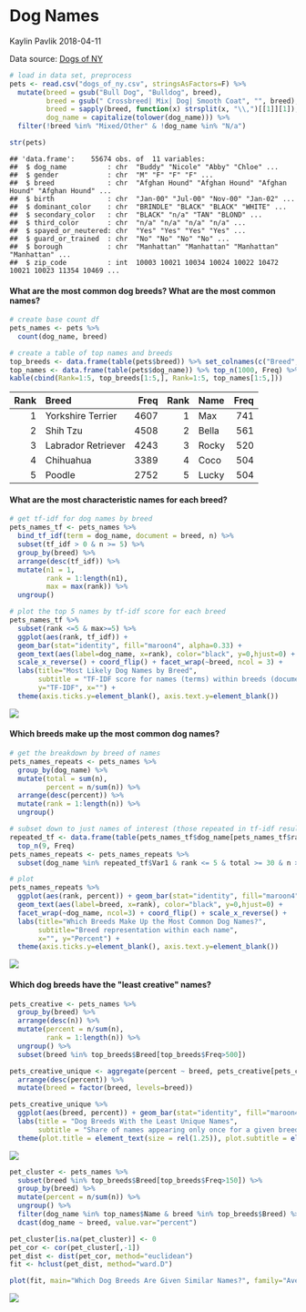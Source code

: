 Dog Names
================
Kaylin Pavlik
2018-04-11

Data source: [Dogs of NY](https://fusiontables.google.com/data?docid=1pKcxc8kzJbBVzLu_kgzoAMzqYhZyUhtScXjB0BQ#rows:id=1)

``` r
# load in data set, preprocess
pets <- read.csv("dogs_of_ny.csv", stringsAsFactors=F) %>%
  mutate(breed = gsub("Bull Dog", "Bulldog", breed),
         breed = gsub(" Crossbreed| Mix| Dog| Smooth Coat", "", breed),
         breed = sapply(breed, function(x) strsplit(x, "\\,")[[1]][1]),
         dog_name = capitalize(tolower(dog_name))) %>%
  filter(!breed %in% "Mixed/Other" & !dog_name %in% "N/a")

str(pets)
```

    ## 'data.frame':    55674 obs. of  11 variables:
    ##  $ dog_name          : chr  "Buddy" "Nicole" "Abby" "Chloe" ...
    ##  $ gender            : chr  "M" "F" "F" "F" ...
    ##  $ breed             : chr  "Afghan Hound" "Afghan Hound" "Afghan Hound" "Afghan Hound" ...
    ##  $ birth             : chr  "Jan-00" "Jul-00" "Nov-00" "Jan-02" ...
    ##  $ dominant_color    : chr  "BRINDLE" "BLACK" "BLACK" "WHITE" ...
    ##  $ secondary_color   : chr  "BLACK" "n/a" "TAN" "BLOND" ...
    ##  $ third_color       : chr  "n/a" "n/a" "n/a" "n/a" ...
    ##  $ spayed_or_neutered: chr  "Yes" "Yes" "Yes" "Yes" ...
    ##  $ guard_or_trained  : chr  "No" "No" "No" "No" ...
    ##  $ borough           : chr  "Manhattan" "Manhattan" "Manhattan" "Manhattan" ...
    ##  $ zip_code          : int  10003 10021 10034 10024 10022 10472 10021 10023 11354 10469 ...

#### What are the most common dog breeds? What are the most common names?

``` r
# create base count df
pets_names <- pets %>%
  count(dog_name, breed) 

# create a table of top names and breeds
top_breeds <- data.frame(table(pets$breed)) %>% set_colnames(c("Breed", "Freq")) %>% arrange(desc(Freq))
top_names <- data.frame(table(pets$dog_name)) %>% top_n(1000, Freq) %>% set_colnames(c("Name", "Freq")) %>% arrange(desc(Freq))
kable(cbind(Rank=1:5, top_breeds[1:5,], Rank=1:5, top_names[1:5,]))
```

|  Rank| Breed              |  Freq|  Rank| Name  |  Freq|
|-----:|:-------------------|-----:|-----:|:------|-----:|
|     1| Yorkshire Terrier  |  4607|     1| Max   |   741|
|     2| Shih Tzu           |  4508|     2| Bella |   561|
|     3| Labrador Retriever |  4243|     3| Rocky |   520|
|     4| Chihuahua          |  3389|     4| Coco  |   504|
|     5| Poodle             |  2752|     5| Lucky |   504|

#### What are the most characteristic names for each breed?

``` r
# get tf-idf for dog names by breed
pets_names_tf <- pets_names %>%
  bind_tf_idf(term = dog_name, document = breed, n) %>%
  subset(tf_idf > 0 & n >= 5) %>%
  group_by(breed) %>%
  arrange(desc(tf_idf)) %>%
  mutate(n1 = 1,
         rank = 1:length(n1),
         max = max(rank)) %>%
  ungroup() 

# plot the top 5 names by tf-idf score for each breed
pets_names_tf %>% 
  subset(rank <=5 & max>=5) %>% 
  ggplot(aes(rank, tf_idf)) + 
  geom_bar(stat="identity", fill="maroon4", alpha=0.33) + 
  geom_text(aes(label=dog_name, x=rank), color="black", y=0,hjust=0) +
  scale_x_reverse() + coord_flip() + facet_wrap(~breed, ncol = 3) +
  labs(title="Most Likely Dog Names by Breed", 
       subtitle = "TF-IDF score for names (terms) within breeds (documents)",
       y="TF-IDF", x="") +
  theme(axis.ticks.y=element_blank(), axis.text.y=element_blank()) 
```

![](dog_names_files/figure-markdown_github/petTFIDF-1.png)

#### Which breeds make up the most common dog names?

``` r
# get the breakdown by breed of names 
pets_names_repeats <- pets_names %>% 
  group_by(dog_name) %>%
  mutate(total = sum(n),
         percent = n/sum(n)) %>%
  arrange(desc(percent)) %>%
  mutate(rank = 1:length(n)) %>%
  ungroup()

# subset down to just names of interest (those repeated in tf-idf results)
repeated_tf <- data.frame(table(pets_names_tf$dog_name[pets_names_tf$rank <= 5 & pets_names_tf$max>=5])) %>%
  top_n(9, Freq)
pets_names_repeats <- pets_names_repeats %>%
  subset(dog_name %in% repeated_tf$Var1 & rank <= 5 & total >= 30 & n > 1)

# plot
pets_names_repeats %>% 
  ggplot(aes(rank, percent)) + geom_bar(stat="identity", fill="maroon4", alpha=0.33) + 
  geom_text(aes(label=breed, x=rank), color="black", y=0,hjust=0) +
  facet_wrap(~dog_name, ncol=3) + coord_flip() + scale_x_reverse() +
  labs(title="Which Breeds Make Up the Most Common Dog Names?", 
       subtitle="Breed representation within each name",
       x="", y="Percent") +
  theme(axis.ticks.y=element_blank(), axis.text.y=element_blank()) 
```

![](dog_names_files/figure-markdown_github/petBreedMakeup-1.png)

#### Which dog breeds have the "least creative" names?

``` r
pets_creative <- pets_names %>%
  group_by(breed) %>%
  arrange(desc(n)) %>%
  mutate(percent = n/sum(n),
         rank = 1:length(n)) %>%
  ungroup() %>%
  subset(breed %in% top_breeds$Breed[top_breeds$Freq>500])

pets_creative_unique <- aggregate(percent ~ breed, pets_creative[pets_creative$n == 1,], sum) %>%
  arrange(desc(percent)) %>%
  mutate(breed = factor(breed, levels=breed))

pets_creative_unique %>% 
  ggplot(aes(breed, percent)) + geom_bar(stat="identity", fill="maroon4", alpha=0.75) + coord_flip() +
  labs(title = "Dog Breeds With the Least Unique Names",
       subtitle = "Share of names appearing only once for a given breed", x = "", y = "% Names Appearing Only Once") +
  theme(plot.title = element_text(size = rel(1.25)), plot.subtitle = element_text(size = rel(1)))
```

![](dog_names_files/figure-markdown_github/petsVariance-1.png)

``` r
pet_cluster <- pets_names %>%
  subset(breed %in% top_breeds$Breed[top_breeds$Freq>150]) %>%
  group_by(breed) %>%
  mutate(percent = n/sum(n)) %>%
  ungroup() %>%
  filter(dog_name %in% top_names$Name & breed %in% top_breeds$Breed) %>%
  dcast(dog_name ~ breed, value.var="percent") 

pet_cluster[is.na(pet_cluster)] <- 0
pet_cor <- cor(pet_cluster[,-1])
pet_dist <- dist(pet_cor, method="euclidean")
fit <- hclust(pet_dist, method="ward.D")

plot(fit, main="Which Dog Breeds Are Given Similar Names?", family="Avenir")
```

![](dog_names_files/figure-markdown_github/petsCluster-1.png)

